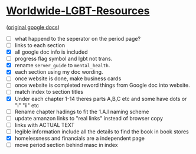 
# [Worldwide-LGBT-Resources](https://pongopaws.github.io/Worldwide-LGBT-Resources/)

([original google docs](https://docs.google.com/document/d/1eLLK7EXLlJCDyJaAQXykwKjKp0m5XphUI_erLkgu8_0/edit))

- [ ] what happend to the seperator on the period page?
- [ ] links to each section
- [x] all google doc info is included
- [ ] progress flag symbol and lgbt not trans.
- [x] rename `server_guide` to `mental_health`.
- [x] each section using my doc wording. 
- [ ] once website is done, make business cards
- [ ] once website is completed reword things from Google doc into website.
- [ ] match index to section titles
- [x] Under each chapter 1-14 theres parts A,B,C etc and some have dots or "i" "ii" etc
- [ ] Rename chapter hadings to fit the 1.A.I naming scheme
- [ ] update amanzon links to "real links" instead of browser copy 
- [ ] links with ACTUAL TEXT
- [ ] legible information include all the details to find the book in book stores
- [x] homelessness and financials are a independent page
- [ ] move period section behind masc in index
